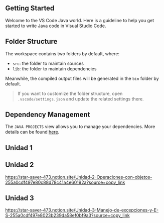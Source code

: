 ## Getting Started

Welcome to the VS Code Java world. Here is a guideline to help you get started to write Java code in Visual Studio Code.

## Folder Structure

The workspace contains two folders by default, where:

- `src`: the folder to maintain sources
- `lib`: the folder to maintain dependencies

Meanwhile, the compiled output files will be generated in the `bin` folder by default.

> If you want to customize the folder structure, open `.vscode/settings.json` and update the related settings there.

## Dependency Management

The `JAVA PROJECTS` view allows you to manage your dependencies. More details can be found [here](https://github.com/microsoft/vscode-java-dependency#manage-dependencies).

## Unidad 1



## Unidad 2

https://star-saver-473.notion.site/Unidad-2-Operaciones-con-objetos-255a0cdf497e80c88d78c41a4e60192a?source=copy_link 

## Unidad 3

https://star-saver-473.notion.site/Unidad-3-Manejo-de-excepciones-y-E-S-255a0cdf497e8023b239da58ef0bf9a3?source=copy_link 